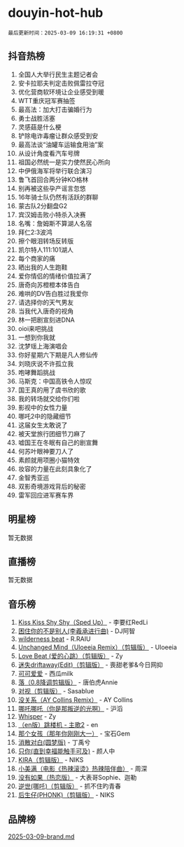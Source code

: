 # douyin-hot-hub

`最后更新时间：2025-03-09 16:19:31 +0800`

## 抖音热榜

1. 全国人大举行民生主题记者会
1. 安卡拉耶夫判定击败佩雷拉夺冠
1. 优化营商软环境让企业感受到暖
1. WTT重庆冠军赛抽签
1. 最高法：加大打击骗婚行为
1. 勇士战胜活塞
1. 灵感菇是什么梗
1. 铲除电诈毒瘤让群众感受到安
1. 最高法谈“油罐车运输食用油”案
1. 从设计角度看汽车号牌
1. 祖国必然统一是实力使然民心所向
1. 中伊俄海军将举行联合演习
1. 鲁飞首回合两分钟KO格林
1. 别再被这些孕产谣言忽悠
1. 16年骑士队仍然有活跃的群聊
1. 蒙古队2分翻盘G2
1. 宾汉姆击败小特杀入决赛
1. 名嘴：詹姆斯不算湖人名宿
1. 拜仁2:3波鸿
1. 擦个眼泪转场反转版
1. 凯尔特人111:101湖人
1. 每个商家的痛
1. 晒出我的人生跑鞋
1. 爱你情侣的情绪价值拉满了
1. 唐奇向苏橙橙本体告白
1. 难哄的DV告白胜过我爱你
1. 请选择你的天气男友
1. 当我代入唐奇的视角
1. 林一把剧宣刻进DNA
1. oioi来吧挑战
1. 一想到你我就
1. 沈梦瑶上海演唱会
1. 你好星期六下期是凡人修仙传
1. 刘晓庆说不许孤立我
1. 咆哮舞蹈挑战
1. 马斯克：中国高铁令人惊叹
1. 国王真的用了虞书欣的歌
1. 我的转场就交给你们啦
1. 影视中的女性力量
1. 哪吒2中的隐藏细节
1. 这届女生太敢说了
1. 被天堂旅行团细节刀麻了
1. 嘘国王在冬眠有自己的剧宣舞
1. 何苏叶眼神要刀人了
1. 素颜就用项圈小猫特效
1. 妆容的力量在此刻具象化了
1. 金智秀亚巡
1. 双影奇境游戏背后的秘密
1. 雷军回应进军赛车界

## 明星榜

暂无数据

## 直播榜

暂无数据

## 音乐榜

1. [Kiss Kiss Shy Shy（Sped Up）](https://sf3-cdn-tos.douyinstatic.com/obj/tos-cn-ve-2774/oYpXDAeGgQK0zfPaji7iKUixpCXFGILeLGmvYA) - 李要红RedLi
1. [困住你的不是别人(李羲承进行曲)](https://sf5-hl-cdn-tos.douyinstatic.com/obj/tos-cn-ve-2774/okWrrVL1iQGZbfHVeCPAe7IaerYfM2jEQi5mNI) - DJ阿智
1. [wilderness beat](https://sf3-cdn-tos.douyinstatic.com/obj/tos-cn-ve-2774/o0oBmODSFCpfFdLRGzAAFC2ah9AIMEQfAOueVE) - R.RAIU
1. [Unchanged Mind（Uloeeia Remix）（剪辑版）](https://sf3-cdn-tos.douyinstatic.com/obj/tos-cn-ve-2774/oIHYu1YfsziJqmggAqBsXOiiI2Y1QB6I61RsMW) - Uloeeia
1. [Love Beat  (爱的心跳）（剪辑版）](https://sf3-cdn-tos.douyinstatic.com/obj/tos-cn-ve-2774/oUlARwvEINIisZ9nCnKMZiYFGfCCYLtDADDBge) - Zy
1. [迷失driftaway(Edit)（剪辑版）](https://sf3-cdn-tos.douyinstatic.com/obj/tos-cn-ve-2774/ogaa1xGNeFO6FCaMgO8PzzAceEI4fBLDMi15H3) - 喪甜老爹&今日网抑
1. [可可爱爱](https://sf3-cdn-tos.douyinstatic.com/obj/tos-cn-ve-2774/0deb1e75aea643b9927ba26aaafa29dd) - 西瓜milk
1. [落（0.8降调剪辑版）](https://sf6-cdn-tos.douyinstatic.com/obj/tos-cn-ve-2774/ociN0WUv3APijBYr6DUmAHmdkZ5MjM6gIF3iA) - 唐伯虎Annie
1. [对视（剪辑版）](https://sf3-cdn-tos.douyinstatic.com/obj/tos-cn-ve-2774/ogKtIhiB0WfAa18F9z3uWODMtZi2ysB1VuAIsQ) - Sasablue
1. [没关系（AY Collins Remix）](https://sf3-cdn-tos.douyinstatic.com/obj/tos-cn-ve-2774/oIBbI5Ghw4zdUCQMJrDEFaAQilZP3EIDSi7MW) - AY Collins
1. [哪吒哪吒（你是那叛逆的光啊）](https://sf3-cdn-tos.douyinstatic.com/obj/tos-cn-ve-2774/oUkQCgCDnBanFehFEFQDxCQntAOIfp9gyZYFVo) - 沪滔
1. [Whisper](https://sf3-cdn-tos.douyinstatic.com/obj/tos-cn-ve-2774/oEeYKDxIDCFuArkftgkGqCnG7xZtRC2rEMKBQi) - Zy
1. [（en版）跳楼机 - 主歌2](https://sf3-cdn-tos.douyinstatic.com/obj/tos-cn-ve-2774/oklN6GvgQ2L8DpPeaAGf1gPeyKzjXFwHIwoCZv) - en
1. [那个女孩（那年你刚刚大一）](https://sf5-hl-cdn-tos.douyinstatic.com/obj/tos-cn-ve-2774/o4IZw7TlivwiBBBMA2rIgWrGNIrjFroh6bPqQ) - 宝石Gem
1. [消散对白(圆梦版)](https://sf5-hl-cdn-tos.douyinstatic.com/obj/tos-cn-ve-2774/og4jB5I5IizzoZVAAAzWgBMAsMDWoArfwBOiFs) - 丁禹兮
1. [只你(直到幸福能触手可及)](https://sf3-cdn-tos.douyinstatic.com/obj/tos-cn-ve-2774/o0lBkRDzFTeaVSUz3ZZSCBVtZ5DIMQGfgmEAuE) - 颜人中
1. [KIRA（剪辑版）](https://sf3-cdn-tos.douyinstatic.com/obj/tos-cn-ve-2774/o0Bq3TvdHqOfzihWrHyABMociuMA3Inwsbx9Wi) - NIKS
1. [小美满（电影《热辣滚烫》热辣陪伴曲）](https://sf3-cdn-tos.douyinstatic.com/obj/tos-cn-ve-2774/o0GAn2lSgfZIDUgtevCGDQYnFg4CwnrBaxbTZL) - 周深
1. [没有如果（热恋版）](https://sf3-cdn-tos.douyinstatic.com/obj/tos-cn-ve-2774/o4iETqbxIThtCXlBeV0DfAhZsbCFGhagYupnMx) - 大表哥Sophie、迦勒
1. [逆世(哪吒)（剪辑版）](https://sf3-cdn-tos.douyinstatic.com/obj/tos-cn-ve-2774/oMIEZAfEogrLnzfDWMBiZKCWuXIUFLtRDsOFWs) - 抓不住旳青春
1. [后生仔(PHONK)（剪辑版）](https://sf3-cdn-tos.douyinstatic.com/obj/tos-cn-ve-2774/o0TzmfumdQAJ1aGG9F5LfTXIYeGcqYKRPAeFdJ) - NIKS

## 品牌榜

[2025-03-09-brand.md](2025-03-09-brand.md)
